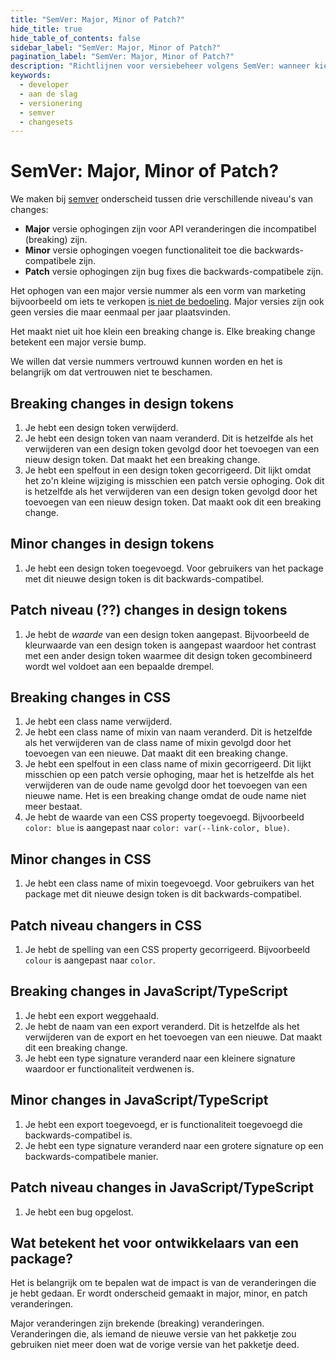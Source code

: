 ```yaml
---
title: "SemVer: Major, Minor of Patch?"
hide_title: true
hide_table_of_contents: false
sidebar_label: "SemVer: Major, Minor of Patch?"
pagination_label: "SemVer: Major, Minor of Patch?"
description: "Richtlijnen voor versiebeheer volgens SemVer: wanneer kies je voor een major, minor of patch release?"
keywords:
  - developer
  - aan de slag
  - versionering
  - semver
  - changesets
---
```


# SemVer: Major, Minor of Patch?

We maken bij [semver][1] onderscheid tussen drie verschillende niveau's van changes:

- **Major** versie ophogingen zijn voor API veranderingen die incompatibel (breaking) zijn.
- **Minor** versie ophogingen voegen functionaliteit toe die backwards-compatibele zijn.
- **Patch** versie ophogingen zijn bug fixes die backwards-compatibele zijn.

Het ophogen van een major versie nummer als een vorm van marketing bijvoorbeeld om iets te verkopen [is niet de bedoeling][2]. Major versies zijn ook geen versies die maar eenmaal per jaar plaatsvinden.

Het maakt niet uit hoe klein een breaking change is. Elke breaking change betekent een major versie bump.

We willen dat versie nummers vertrouwd kunnen worden en het is belangrijk om dat vertrouwen niet te beschamen.

## Breaking changes in design tokens

1. Je hebt een design token verwijderd.
1. Je hebt een design token van naam veranderd. Dit is hetzelfde als het verwijderen van een design token gevolgd door het toevoegen van een nieuw design token. Dat maakt het een breaking change.
1. Je hebt een spelfout in een design token gecorrigeerd. Dit lijkt omdat het zo'n kleine wijziging is misschien een patch versie ophoging. Ook dit is hetzelfde als het verwijderen van een design token gevolgd door het toevoegen van een nieuw design token. Dat maakt ook dit een breaking change.

## Minor changes in design tokens

1. Je hebt een design token toegevoegd. Voor gebruikers van het package met dit nieuwe design token is dit backwards-compatibel.

## Patch niveau (??) changes in design tokens

1. Je hebt de _waarde_ van een design token aangepast. Bijvoorbeeld de kleurwaarde van een design token is aangepast waardoor het contrast met een ander design token waarmee dit design token gecombineerd wordt wel voldoet aan een bepaalde drempel.

<!-- @todo dit is lastig uit te leggen -->

## Breaking changes in CSS

1. Je hebt een class name verwijderd.
1. Je hebt een class name of mixin van naam veranderd. Dit is hetzelfde als het verwijderen van de class name of mixin gevolgd door het toevoegen van een nieuwe. Dat maakt dit een breaking change.
1. Je hebt een spelfout in een class name of mixin gecorrigeerd. Dit lijkt misschien op een patch versie ophoging, maar het is hetzelfde als het verwijderen van de oude name gevolgd door het toevoegen van een nieuwe name. Het is een breaking change omdat de oude name niet meer bestaat.
1. Je hebt de waarde van een CSS property toegevoegd. Bijvoorbeeld `color: blue` is aangepast naar `color: var(--link-color, blue)`.

## Minor changes in CSS

1. Je hebt een class name of mixin toegevoegd. Voor gebruikers van het package met dit nieuwe design token is dit backwards-compatibel.

## Patch niveau changers in CSS

1. Je hebt de spelling van een CSS property gecorrigeerd. Bijvoorbeeld `colour` is aangepast naar `color`. <!-- @todo is dit altijd een patch wijziging of zien we dit juist als major -->

## Breaking changes in JavaScript/TypeScript

1. Je hebt een export weggehaald.
1. Je hebt de naam van een export veranderd. Dit is hetzelfde als het verwijderen van de export en het toevoegen van een nieuwe. Dat maakt dit een breaking change.
1. Je hebt een type signature veranderd naar een kleinere signature waardoor er functionaliteit verdwenen is.

## Minor changes in JavaScript/TypeScript

1. Je hebt een export toegevoegd, er is functionaliteit toegevoegd die backwards-compatibel is.
1. Je hebt een type signature veranderd naar een grotere signature op een backwards-compatibele manier.

## Patch niveau changes in JavaScript/TypeScript

1. Je hebt een bug opgelost.

## Wat betekent het voor ontwikkelaars van een package?

Het is belangrijk om te bepalen wat de impact is van de veranderingen die je hebt gedaan. Er wordt onderscheid gemaakt in major, minor, en patch veranderingen.

Major veranderingen zijn brekende (breaking) veranderingen. Veranderingen die, als iemand de nieuwe versie van het pakketje zou gebruiken niet meer doen wat de vorige versie van het pakketje deed.

[1]: https://semver.org
[2]: https://tom.preston-werner.com/2022/05/23/major-version-numbers-are-not-sacred
